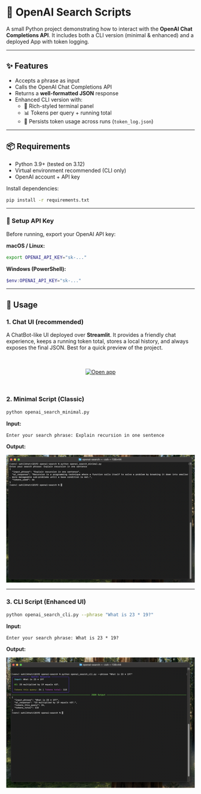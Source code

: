 
# 🚀 OpenAI Search Scripts

A small Python project demonstrating how to interact with the **OpenAI Chat Completions API**.
It includes both a CLI version (minimal & enhanced) and a deployed App with token logging.

---

## ✨ Features

- Accepts a phrase as input
- Calls the OpenAI Chat Completions API
- Returns a **well-formatted JSON** response
- Enhanced CLI version with:
  - 🎨 Rich-styled terminal panel
  - 📊 Tokens per query + running total
  - 💾 Persists token usage across runs (`token_log.json`)

---

## 📦 Requirements

- Python 3.9+ (tested on 3.12)
- Virtual environment recommended (CLI only)
- OpenAI account + API key

Install dependencies:

```bash
pip install -r requirements.txt
````

-----

### 🔑 Setup API Key

Before running, export your OpenAI API key:

**macOS / Linux:**

```bash
export OPENAI_API_KEY="sk-..."
```

**Windows (PowerShell):**

```powershell
$env:OPENAI_API_KEY="sk-..."
```

-----

## 🚀 Usage 

### 1\. Chat UI (recommended)

A ChatBot-like UI deployed over **Streamlit**. It provides a friendly chat experience, keeps a running token total, stores a local history, and always exposes the final JSON. Best for a quick preview of the project.
<br>
<br>
<br>



<p align="center">
  <a href="https://openai-search-bot.streamlit.app/" target="_blank" rel="noopener noreferrer">
    <img src="https://img.shields.io/badge/Launch%20Live-Open%20App-4c1?style=for-the-badge&logo=streamlit" alt="Open app">
  </a>
</p>

<br>

### 2\. Minimal Script (Classic)

```bash
python openai_search_minimal.py
```

**Input:**

```
Enter your search phrase: Explain recursion in one sentence
```

**Output:**

![Minimal Script Example](images/classic_example.png)


-----

### 3\. CLI Script (Enhanced UI)

```bash
python openai_search_cli.py --phrase "What is 23 * 19?"
```
**Input:**

```
Enter your search phrase: What is 23 * 19?
```

**Output:**

![CLI Example](images/cli_example.png)

````
